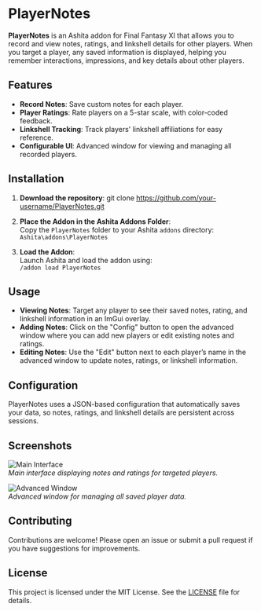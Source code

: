 # PlayerNotes

**PlayerNotes** is an Ashita addon for Final Fantasy XI that allows you to record and view notes, ratings, and linkshell details for other players. When you target a player, any saved information is displayed, helping you remember interactions, impressions, and key details about other players.

## Features
- **Record Notes**: Save custom notes for each player.
- **Player Ratings**: Rate players on a 5-star scale, with color-coded feedback.
- **Linkshell Tracking**: Track players' linkshell affiliations for easy reference.
- **Configurable UI**: Advanced window for viewing and managing all recorded players.

## Installation

1. **Download the repository**:
git clone https://github.com/your-username/PlayerNotes.git

2. **Place the Addon in the Ashita Addons Folder**:  
Copy the `PlayerNotes` folder to your Ashita `addons` directory:  
`Ashita\addons\PlayerNotes`

3. **Load the Addon**:  
Launch Ashita and load the addon using:  
`/addon load PlayerNotes`

## Usage

- **Viewing Notes**: Target any player to see their saved notes, rating, and linkshell information in an ImGui overlay.
- **Adding Notes**: Click on the "Config" button to open the advanced window where you can add new players or edit existing notes and ratings.
- **Editing Notes**: Use the "Edit" button next to each player’s name in the advanced window to update notes, ratings, or linkshell information.

## Configuration

PlayerNotes uses a JSON-based configuration that automatically saves your data, so notes, ratings, and linkshell details are persistent across sessions.

## Screenshots

![Main Interface](https://github.com/your-username/PlayerNotes/images/main_interface.png)  
*Main interface displaying notes and ratings for targeted players.*

![Advanced Window](https://github.com/your-username/PlayerNotes/images/advanced_window.png)  
*Advanced window for managing all saved player data.*

## Contributing

Contributions are welcome! Please open an issue or submit a pull request if you have suggestions for improvements.

## License

This project is licensed under the MIT License. See the [LICENSE](LICENSE) file for details.
